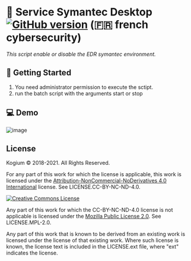 # 👑 Service Symantec Desktop [![GitHub version](https://img.shields.io/badge/version-v1.6-blue.svg)](https://valkyrie.zone) (🇫🇷 french cybersecurity)
*This script enable or disable the EDR symantec environment.*

## :blue_book: Getting Started
1. You need administrator permission to execute the sctipt.
2. run the batch script with the arguments start or stop

## :computer: Demo
![image](https://user-images.githubusercontent.com/20164459/141346944-a4c441a5-dc72-44ed-b750-80fb8893aff5.png)

## License

Kogium &copy; 2018-2021. All Rights Reserved.

For any part of this work for which the license is applicable, this work is licensed under the [Attribution-NonCommercial-NoDerivatives 4.0 International](http://creativecommons.org/licenses/by-nc-nd/4.0/) license. See LICENSE.CC-BY-NC-ND-4.0.

<a rel="license" href="http://creativecommons.org/licenses/by-nc-nd/4.0/"><img alt="Creative Commons License" style="border-width:0" src="https://i.creativecommons.org/l/by-nc-nd/4.0/88x31.png" /></a>

Any part of this work for which the CC-BY-NC-ND-4.0 license is not applicable is licensed under the [Mozilla Public License 2.0](https://www.mozilla.org/en-US/MPL/2.0/). See LICENSE.MPL-2.0.

Any part of this work that is known to be derived from an existing work is licensed under the license of that existing work. Where such license is known, the license text is included in the LICENSE.ext file, where "ext" indicates the license.


<!--
- 👯 I’m looking to collaborate on ...
- 🤔 I’m looking for help with ...
- 💬 Ask me about ...
- 📫 How to reach me: ...
- 😄 Pronouns: ...
- ⚡ Fun fact: ...
-->
